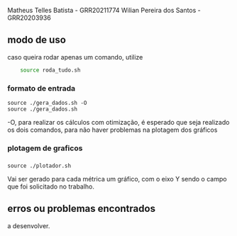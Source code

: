 Matheus Telles Batista - GRR20211774
Wilian Pereira dos Santos - GRR20203936

## modo de uso
caso queira rodar apenas um comando, utilize
```bash
    source roda_tudo.sh
```

### formato de entrada

    source ./gera_dados.sh -O
    source ./gera_dados.sh
-O, para realizar os cálculos com otimização, é esperado que seja realizado os dois comandos, para não haver problemas na plotagem dos gráficos
### plotagem de graficos
###
    source ./plotador.sh
Vai ser gerado para cada métrica um gráfico, com o eixo Y sendo o campo que foi solicitado no trabalho.


## erros ou problemas encontrados

a desenvolver.